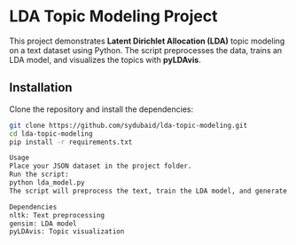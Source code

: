 # LDA Topic Modeling Project

This project demonstrates **Latent Dirichlet Allocation (LDA)** topic modeling on a text dataset using Python. The script preprocesses the data, trains an LDA model, and visualizes the topics with **pyLDAvis**.

## Installation

Clone the repository and install the dependencies:

```bash
git clone https://github.com/sydubaid/lda-topic-modeling.git
cd lda-topic-modeling
pip install -r requirements.txt

Usage
Place your JSON dataset in the project folder.
Run the script:
python lda_model.py
The script will preprocess the text, train the LDA model, and generate an interactive topic visualization saved as lda_visualization.html.

Dependencies
nltk: Text preprocessing
gensim: LDA model
pyLDAvis: Topic visualization
